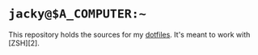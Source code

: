 # `jacky@$A_COMPUTER:~`

This repository holds the sources for my [dotfiles][1]. It's meant to work with [ZSH][2].

[1]: https://dotfiles.github.io/
